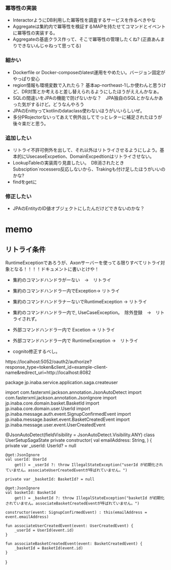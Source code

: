 ### 冪等性の実装
* InteractorようにDB利用した冪等性を調査するサービスを作るべきやな
* Aggregateは集約内で冪等性を検証するMAPを持たせてコマンドとイベントに冪等性の実装する。
* Aggregateの基底クラス作って、そこで冪等性の管理したくね? (正直あんまりできないんじゃねって思ってる)

### 細かい
* Dockerfile or Docker-composeのlatest運用をやめたい。バージョン固定がやっぱり安心
* region情報も環境変数で入れたら？ 基本ap-northeast-1しか使わんと思うけど、DR対策とか考えると差し替えられるようにしたほうがええんかなぁ。
* SQLの間違いをJPAの機能で防げないかな？　JPA独自のSQLとかなんかあった気がするけど。どうなんやろう
* JPAのEnittyってkotlinのdataclass使わないほうがいいらしいぜ。
* 多分PRojectorないってあえて例外出してでっとレターに補足されたほうが後々楽だと思う。


### 追加したい
* リトライ不許可例外を出して、それ以外はリトライさせるようにしよう。基本的にUsecaseExcpetion、DomainExcpedtionはリトライさせない。
* LookupTableの実装周り見直したい。　DB消されたときSubsciption`rocessero反応しないから、Trakingも付け足したほうがいいのかな?
* findをgetに
### 修正したい
* JPAのEntityのID値オブジェクトにしたんだけどできないのかな？

# memo
## リトライ条件
RuntimeExceptionであろうが、Axonサーバーを使ってる限りすべてリトライ対象となる！！！！ドキュメントに書いとけや！

 * 集約のコマンドハンドラがーない　→　リトライ
 * 集約のコマンドハンドラー内でException→ リトライ
 * 集約のコマンドハンドラナーないでRuntimeException → リトライ
 * 集約のコマンドハンドラー内で, UseCaseException。　除外登録　→　リトライされず。
 * 外部コマンドハンドラー内で Excetion → リトライ
 * 外部コマンドハンドラー内で RuntimeException →　リトライ

* cognito修正するべし。

https://localhost:5052/oauth2/authorize?response_type=token&client_id=example-client-name&redirect_uri=http://localhost:8082






package jp.inaba.service.application.saga.createuser

import com.fasterxml.jackson.annotation.JsonAutoDetect
import com.fasterxml.jackson.annotation.JsonIgnore
import jp.inaba.core.domain.basket.BasketId
import jp.inaba.core.domain.user.UserId
import jp.inaba.message.auth.event.SignupConfirmedEvent
import jp.inaba.message.basket.event.BasketCreatedEvent
import jp.inaba.message.user.event.UserCreatedEvent

@JsonAutoDetect(fieldVisibility = JsonAutoDetect.Visibility.ANY)
class UserSetupSagaState private constructor(
val emailAddress: String,
) {
private var _userId: UserId? = null

    @get:JsonIgnore
    val userId: UserId
        get() = _userId ?: throw IllegalStateException("userId が初期化されていません。associateUserCreatedEventが呼ばれていません。")

    private var _basketId: BasketId? = null

    @get:JsonIgnore
    val basketId: BasketId
        get() = _basketId ?: throw IllegalStateException("basketId が初期化されていません。associateBasketCreatedEventが呼ばれていません。")

    constructor(event: SignupConfirmedEvent) : this(emailAddress = event.emailAddress)

    fun associateUserCreatedEvent(event: UserCreatedEvent) {
        _userId = UserId(event.id)
    }

    fun associateBasketCreatedEvent(event: BasketCreatedEvent) {
        _basketId = BasketId(event.id)
    }
}
